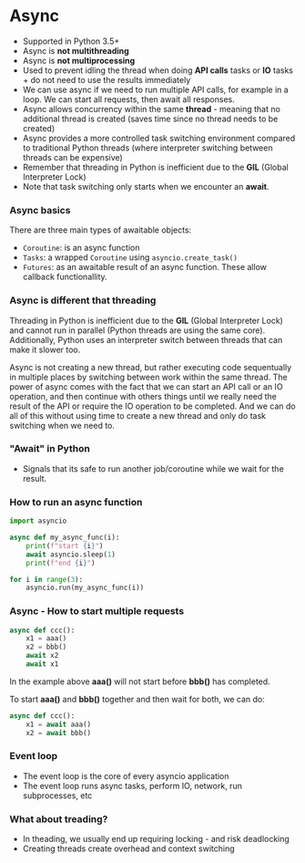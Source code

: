 
# Async
* Supported in Python 3.5+
* Async is **not multithreading**
* Async is **not multiprocessing**
* Used to prevent idling the thread when doing **API calls** tasks or **IO** tasks + do not need to use the results immediately
* We can use async if we need to run multiple API calls, for example in a loop. We can start all requests, then await all responses.
* Async allows concurrency within the same **thread** - meaning that no additional thread is created (saves time since no thread needs to be created)
* Async provides a more controlled task switching environment compared to traditional Python threads (where interpreter switching between threads can be expensive)
* Remember that threading in Python is inefficient due to the **GIL** (Global Interpreter Lock)
* Note that task switching only starts when we encounter an **await**.


### Async basics
There are three main types of awaitable objects:
* `Coroutine`: is an async function
* `Tasks`: a wrapped `Coroutine` using `asyncio.create_task()`
* `Futures`: as an awaitable result of an async function. These allow callback functionallity.


### Async is different that threading
Threading in Python is inefficient due to the **GIL** (Global Interpreter Lock) and cannot run in parallel (Python threads are using the same core). Additionally, Python uses an interpreter switch between threads that can make it slower too.

Async is not creating a new thread, but rather executing code sequentually in multiple places by switching between work within the same thread. The power of async comes with the fact that we can start an API call or an IO operation, and then continue with others things until we really need the result of the API or require the IO operation to be completed. And we can do all of this without using time to create a new thread and only do task switching when we need to.


### "Await" in Python
* Signals that its safe to run another job/coroutine while we wait for the result.


### How to run an async function
```python
import asyncio

async def my_async_func(i):
    print(f"start {i}")
    await asyncio.sleep(1)
    print(f"end {i}")

for i in range(3):
    asyncio.run(my_async_func(i))
```


### Async - How to start multiple requests

```python
async def ccc():
    x1 = aaa()
    x2 = bbb()
    await x2
    await x1
```
In the example above **aaa()** will not start before **bbb()** has completed.

To start **aaa()** and **bbb()** together and then wait for both, we can do:
```python
async def ccc():
    x1 = await aaa()
    x2 = await bbb()
```


### Event loop
* The event loop is the core of every asyncio application
* The event loop runs async tasks, perform IO, network, run subprocesses, etc


### What about treading?
* In theading, we usually end up requiring locking - and risk deadlocking
* Creating threads create overhead and context switching
